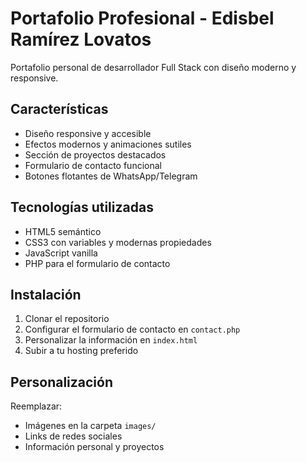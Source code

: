 # Portafolio Profesional - Edisbel Ramírez Lovatos

Portafolio personal de desarrollador Full Stack con diseño moderno y responsive.

## Características
- Diseño responsive y accesible
- Efectos modernos y animaciones sutiles
- Sección de proyectos destacados
- Formulario de contacto funcional
- Botones flotantes de WhatsApp/Telegram

## Tecnologías utilizadas
- HTML5 semántico
- CSS3 con variables y modernas propiedades
- JavaScript vanilla
- PHP para el formulario de contacto

## Instalación
1. Clonar el repositorio
2. Configurar el formulario de contacto en `contact.php`
3. Personalizar la información en `index.html`
4. Subir a tu hosting preferido

## Personalización
Reemplazar:
- Imágenes en la carpeta `images/`
- Links de redes sociales
- Información personal y proyectos
